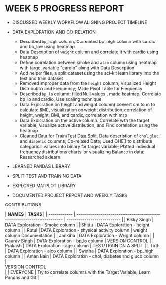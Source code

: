 # WEEK 5 PROGRESS REPORT

- DISCUSSED WEEKLY WORKFLOW ALIGNING PROJECT TIMELINE
- DATA EXPLORATION AND CO-RELATION

  - Described `bp_high` column; Correlated bp_high column with cardio and bp_low using heatmap
  - Data Description of `weight` column and correlate it with cardio using heatmap
  - Define correlation between smoke and `alco` column using heatmap with target variable "cardio" along with Data Description
  - Add helper files, a split dataset using the sci-kit learn library into the test and train dataset
  - Removed improper data from the `height` column; Visualized Height Distribution and Frequency; Made Pivot Table for Frequency
  - Described `bp_lo` column; filled Null values , made heatmap, Correlate bp_lo and cardio, Use scaling technique
  - Data Exploration on height and weight column( convert cm to m to calculate BMI), visualization on weight distribution, correlation of height, weight, BMI, and cardio, correlation with map
  - Data Exploration on the active column. Correlate with the target variable, Visualize active distribution, and Find correlation using the heatmap
  - Cleaned Data for Train/Test Data Split. Data description of `chol`,`gluc`, and `diabetic` columns; Co-related Data; Used OHE() to distribute categorical values into binary for target variable; Plotted individual frequency distributions charts for visualizing Balance in data; Researched sklearn

- LEARNED PANDAS LIBRARY
- SPLIT TEST AND TRAINING DATA
- EXPLORED MATPLOT LIBRARY
- DOCUMENTED PROJECT REPORT AND WEEKLY TASKS

CONTRIBUTIONS

| **NAMES**    | **TASKS**                                                               |
| ------------ | ----------------------------------------------------------------------- | --------------------------- |
| Bikky Singh  | DATA Exploration - Smoke column                                         |
| Shittu       | DATA Exploration - height column                                        |
| Rutul        | DATA Exploration - physical activity column                             | weight column Documentation |
| Jankiba      | DATA Exploration - Weight column                                        |
| Gaurav Singh | DATA Exploration - bp_lo column                                         | VERSION CONTROL             |
| Prakash      | DATA Exploration - age column                                           | TEST/TRAIN DATA SPLIT       |
| Tirth        | DATA Exploration - alco column                                          |
| Swetha       | DATA Exploration - bp_high column                                       |
| Aman Nain    | DATA Exploration - chol, diabetes and gluco column                      | <br>VERSION CONTROL<br>     |
| EVERYONE     | Try to correlate columns with the Target Variable, Learn Pandas and Git |
